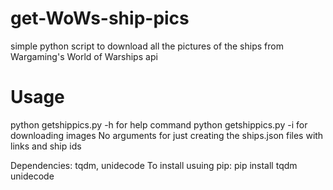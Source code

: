 # get-WoWs-ship-pics
simple python script to download all the pictures of the ships from Wargaming's World of Warships api


# Usage 

python getshippics.py -h for help command
python getshippics.py -i for downloading images
No arguments for just creating the ships.json files with links and ship ids

Dependencies: tqdm, unidecode
To install usuing pip: pip install tqdm unidecode


